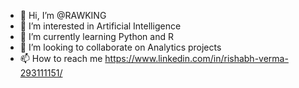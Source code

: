 - 👋 Hi, I’m @RAWKING
- 👀 I’m interested in Artificial Intelligence
- 🌱 I’m currently learning Python and R
- 💞️ I’m looking to collaborate on Analytics projects
- 📫 How to reach me https://www.linkedin.com/in/rishabh-verma-293111151/

<!---
RAWKING/RAWKING is a ✨ special ✨ repository because its `README.md` (this file) appears on your GitHub profile.
You can click the Preview link to take a look at your changes.
--->
